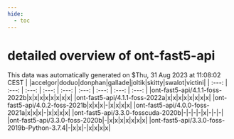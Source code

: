 ```yaml
---
hide:
  - toc
---
```


detailed overview of ont-fast5-api
==================================


This data was automatically generated on $Thu, 31 Aug 2023 at 11:08:02 CEST
| |accelgor|doduo|donphan|gallade|joltik|skitty|swalot|victini|
| :---: | :---: | :---: | :---: | :---: | :---: | :---: | :---: | :---: |
|ont-fast5-api/4.1.1-foss-2022b|x|x|x|x|x|x|x|x|
|ont-fast5-api/4.1.1-foss-2022a|x|x|x|x|x|x|x|x|
|ont-fast5-api/4.0.2-foss-2021b|x|x|x|-|x|x|x|x|
|ont-fast5-api/4.0.0-foss-2021a|x|x|x|-|x|x|x|x|
|ont-fast5-api/3.3.0-fosscuda-2020b|-|-|-|-|x|-|-|-|
|ont-fast5-api/3.3.0-foss-2020b|-|x|x|x|x|x|x|x|
|ont-fast5-api/3.3.0-foss-2019b-Python-3.7.4|-|x|x|-|x|x|x|x|
